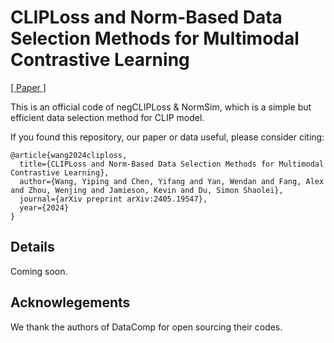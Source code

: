 # CLIPLoss and Norm-Based Data Selection Methods for Multimodal Contrastive Learning
[[ Paper ]](https://arxiv.org/abs/2405.19547)

This is an official code of negCLIPLoss & NormSim, which is a simple but efficient data selection method for CLIP model. 

If you found this repository, our paper or data useful, please consider citing:

```
@article{wang2024cliploss,
  title={CLIPLoss and Norm-Based Data Selection Methods for Multimodal Contrastive Learning},
  author={Wang, Yiping and Chen, Yifang and Yan, Wendan and Fang, Alex and Zhou, Wenjing and Jamieson, Kevin and Du, Simon Shaolei},
  journal={arXiv preprint arXiv:2405.19547},
  year={2024}
}

```

## Details
Coming soon.


## Acknowlegements
We thank the authors of DataComp for open sourcing their codes.
